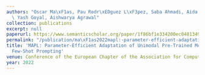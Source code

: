 ```yaml
---
authors: "Oscar Ma\xF1as, Pau Rodr\xEDguez L\xF3pez, Saba Ahmadi, Aida Nematzadeh,\
  \ Yash Goyal, Aishwarya Agrawal"
collection: publications
excerpt: null
paperurl: https://www.semanticscholar.org/paper/1f86bf1e334200ec0481349255559fbfe7a33caa
permalink: "/publication/ma\xF1as2022mapl:-parameter-efficient-adaptation-of-unimodal-pre-trained-models-for-vision-language-few-shot-prompting"
title: 'MAPL: Parameter-Efficient Adaptation of Unimodal Pre-Trained Models for Vision-Language
  Few-Shot Prompting'
venue: Conference of the European Chapter of the Association for Computational Linguistics
year: 2022
---
```


